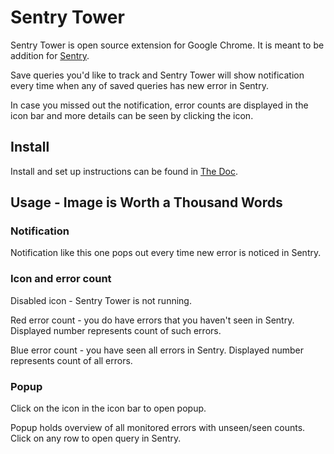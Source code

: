 # Sentry Tower

Sentry Tower is open source extension for Google Chrome. It is meant to be addition for [Sentry](https://github.com/getsentry/sentry).

Save queries you'd like to track and Sentry Tower will show notification every time when any of saved queries has new error in Sentry.

In case you missed out the notification, error counts are displayed in the icon bar and more details can be seen by clicking the icon.

## Install

Install and set up instructions can be found in [The Doc](instructions.md).

## Usage - Image is Worth a Thousand Words

### Notification

Notification like this one pops out every time new error is noticed in Sentry.

### Icon and error count

Disabled icon - Sentry Tower is not running.

Red error count - you do have errors that you haven't seen in Sentry. Displayed number represents count of such errors.

Blue error count - you have seen all errors in Sentry. Displayed number represents count of all errors.

### Popup

Click on the icon in the icon bar to open popup.

Popup holds overview of all monitored errors with unseen/seen counts. Click on any row to open query in Sentry.
